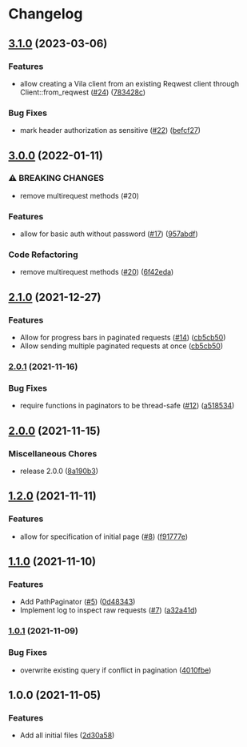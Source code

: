 # Changelog

## [3.1.0](https://www.github.com/SebRollen/vila/compare/v3.0.0...v3.1.0) (2023-03-06)


### Features

* allow creating a Vila client from an existing Reqwest client through Client::from_reqwest ([#24](https://www.github.com/SebRollen/vila/issues/24)) ([783428c](https://www.github.com/SebRollen/vila/commit/783428c39d78aca19ec4ee68a4e5965e936c9514))


### Bug Fixes

* mark header authorization as sensitive ([#22](https://www.github.com/SebRollen/vila/issues/22)) ([befcf27](https://www.github.com/SebRollen/vila/commit/befcf2706c1d5566dc12fe3ffaa9895fe32ca249))

## [3.0.0](https://www.github.com/SebRollen/vila/compare/v2.1.0...v3.0.0) (2022-01-11)


### ⚠ BREAKING CHANGES

* remove multirequest methods (#20)

### Features

* allow for basic auth without password ([#17](https://www.github.com/SebRollen/vila/issues/17)) ([957abdf](https://www.github.com/SebRollen/vila/commit/957abdfff26efd4061eaefc85e29d39b837f7f54))


### Code Refactoring

* remove multirequest methods ([#20](https://www.github.com/SebRollen/vila/issues/20)) ([6f42eda](https://www.github.com/SebRollen/vila/commit/6f42eda4b69c3a0394dee94bfa8c5fecdd6c077c))

## [2.1.0](https://www.github.com/SebRollen/vila/compare/v2.0.1...v2.1.0) (2021-12-27)


### Features

* Allow for progress bars in paginated requests ([#14](https://www.github.com/SebRollen/vila/issues/14)) ([cb5cb50](https://www.github.com/SebRollen/vila/commit/cb5cb50aedb13bf4bdbac7236621002871aaf1e2))
* Allow sending multiple paginated requests at once ([cb5cb50](https://www.github.com/SebRollen/vila/commit/cb5cb50aedb13bf4bdbac7236621002871aaf1e2))

### [2.0.1](https://www.github.com/SebRollen/vila/compare/v2.0.0...v2.0.1) (2021-11-16)


### Bug Fixes

* require functions in paginators to be thread-safe ([#12](https://www.github.com/SebRollen/vila/issues/12)) ([a518534](https://www.github.com/SebRollen/vila/commit/a5185346f7714b380df3d7038a541660dc2ba434))

## [2.0.0](https://www.github.com/SebRollen/vila/compare/v1.2.0...v2.0.0) (2021-11-15)


### Miscellaneous Chores

* release 2.0.0 ([8a190b3](https://www.github.com/SebRollen/vila/commit/8a190b3d3042207ad288301276e0e5c32db9f592))

## [1.2.0](https://www.github.com/SebRollen/vila/compare/v1.1.0...v1.2.0) (2021-11-11)


### Features

* allow for specification of initial page ([#8](https://www.github.com/SebRollen/vila/issues/8)) ([f91777e](https://www.github.com/SebRollen/vila/commit/f91777e92c8075bfc33e8bdf54218a26d855ee0c))

## [1.1.0](https://www.github.com/SebRollen/vila/compare/v1.0.1...v1.1.0) (2021-11-10)


### Features

* Add PathPaginator ([#5](https://www.github.com/SebRollen/vila/issues/5)) ([0d48343](https://www.github.com/SebRollen/vila/commit/0d4834360a274c91300dce27db3f14270e0b9f2d))
* Implement log to inspect raw requests ([#7](https://www.github.com/SebRollen/vila/issues/7)) ([a32a41d](https://www.github.com/SebRollen/vila/commit/a32a41dae1871401f94699877c1df0b12e4903e9))

### [1.0.1](https://www.github.com/SebRollen/vila/compare/v1.0.0...v1.0.1) (2021-11-09)


### Bug Fixes

* overwrite existing query if conflict in pagination ([4010fbe](https://www.github.com/SebRollen/vila/commit/4010fbe0b81bf0d05e194430021d86b23fed891a))

## 1.0.0 (2021-11-05)

### Features

* Add all initial files ([2d30a58](https://www.github.com/SebRollen/vila/commit/2d30a58f63181c97010c8f036a1c05735a434aee))
